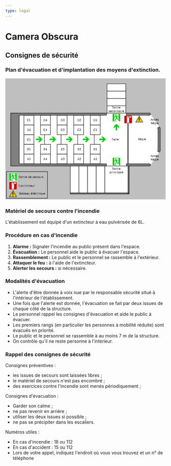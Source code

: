 ```yaml
---
type: legal
---
```


# Camera Obscura

## Consignes de sécurité

### Plan d'évacuation et d'implantation des moyens d'extinction.

![Plan d'évacuation](../plans/plan-evacuation.svg)

### Matériel de secours contre l'incendie

L'établissement est équipé d'un extincteur à eau pulvérisée de 6L.

### Procédure en cas d'incendie

1. **Alarme :** Signaler l'incendie au public présent dans l'espace.
2. **Évacuation :** Le personnel aide le public à évacuer l'espace.
3. **Rassemblement :** Le public et le personnel se rassemble à l'extérieur.
4. **Attaquer le feu :** à l'aide de l'extincteur.
5. **Alerter les secours :** si nécessaire.

### Modalités d'évacuation

- L'alerte d'être donnée à voix nue par le responsable sécurité situé à l'intérieur de l'établissement.
- Une fois que l'alerte est donnée, l'évacuation se fait par deux issues de chaque côté de la structure.
- Le personnel rappel les consignes d'évacuation et aide le public à évacuer.
- Les premiers rangs (en particulier les personnes à mobilité réduite) sont évacués en priorité. 
- Le public et le personnel se rassemble à au moins 7 m de la structure.
- On contrôle qu'il ne reste personne à l'intérieur.

### Rappel des consignes de sécurité

Consignes préventives :

- les issues de secours sont laissées libres ;
- le matériel de secours n'est pas encombré ;
- des exercices contre l'incendie sont menés périodiquement ;

Consignes d'évacuation :

- Garder son calme ;
- ne pas revenir en arrière ;
- utiliser les deux issues si possible ;
- ne pas se précipiter dans les escaliers.

Numéros utiles :

- En cas d'incendie : 18 ou 112
- En cas d'accident : 15 ou 112
- Lors de votre appel, indiquez l'endroit où vous vous trouvez et un n° de téléphone

